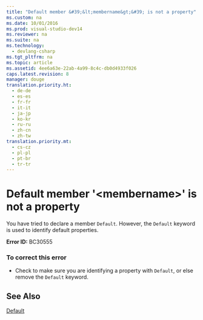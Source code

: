 ```yaml
---
title: "Default member &#39;&lt;membername&gt;&#39; is not a property"
ms.custom: na
ms.date: 10/01/2016
ms.prod: visual-studio-dev14
ms.reviewer: na
ms.suite: na
ms.technology: 
  - devlang-csharp
ms.tgt_pltfrm: na
ms.topic: article
ms.assetid: 4ee6a63e-22ab-4a99-8c4c-db0d4933f026
caps.latest.revision: 8
manager: douge
translation.priority.ht: 
  - de-de
  - es-es
  - fr-fr
  - it-it
  - ja-jp
  - ko-kr
  - ru-ru
  - zh-cn
  - zh-tw
translation.priority.mt: 
  - cs-cz
  - pl-pl
  - pt-br
  - tr-tr
---
```

# Default member &#39;&lt;membername&gt;&#39; is not a property
You have tried to declare a member `Default`. However, the `Default` keyword is used to identify default properties.  
  
 **Error ID:** BC30555  
  
### To correct this error  
  
-   Check to make sure you are identifying a property with `Default`, or else remove the `Default` keyword.  
  
## See Also  
 [Default](../Topic/Default%20\(Visual%20Basic\).md)